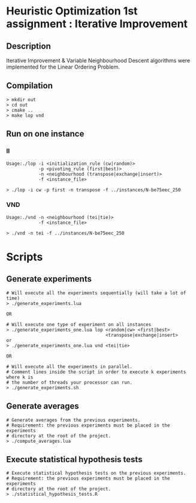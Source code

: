 # Heuristic Optimization 1st assignment : Iterative Improvement

## Description

Iterative Improvement \& Variable Neighbourhood Descent algorithms were
implemented for the Linear Ordering Problem.

## Compilation

~~~
> mkdir out
> cd out
> cmake ..
> make lop vnd
~~~

## Run on one instance

### II

~~~
Usage:./lop -i <initialization_rule (cw|random)>
	        -p <pivoting_rule (first|best)>
	        -n <neighbourhood (transpose|exchange|insert)>
	        -f <instance_file>

> ./lop -i cw -p first -n transpose -f ../instances/N-be75eec_250
~~~

### VND

~~~
Usage:./vnd -n <neighbourhood (tei|tie)>
            -f <instance_file>

> ./vnd -n tei -f ../instances/N-be75eec_250
~~~

# Scripts

## Generate experiments

~~~
# Will execute all the experiments sequentially (will take a lot of time)
> ./generate_experiments.lua

OR

# Will execute one type of experiment on all instances
> ./generate_experiments_one.lua lop <random|cw> <first|best>
                                     <transpose|exchange|insert>
or
> ./generate_experiments_one.lua vnd <tei|tie>

OR

# Will execute all the experiments in parallel.
# Comment lines inside the script in order to execute k experiments where k is
# the number of threads your processor can run.
> ./generate_experiments.sh
~~~

## Generate averages

~~~
# Generate averages from the previous experiments.
# Requirement: the previous experiments must be placed in the experiments
# directory at the root of the project.
> ./compute_averages.lua
~~~

## Execute statistical hypothesis tests

~~~
# Execute statistical hypothesis tests on the previous experiments.
# Requirement: the previous experiments must be placed in the experiments
# directory at the root of the project.
> ./statistical_hypothesis_tests.R
~~~
